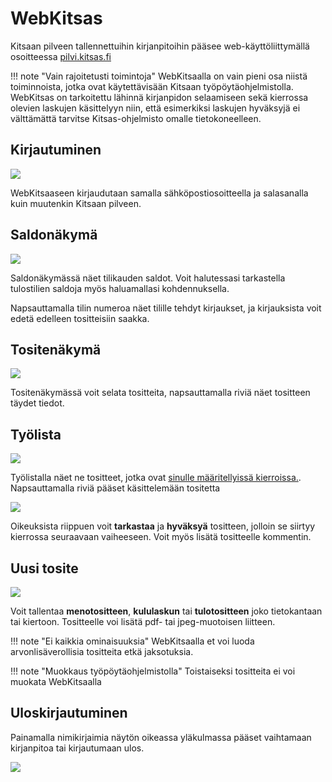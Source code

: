 # WebKitsas

Kitsaan pilveen tallennettuihin kirjanpitoihin pääsee web-käyttöliittymällä osoitteessa [pilvi.kitsas.fi](https://pilvi.kitsas.fi)

!!! note "Vain rajoitetusti toimintoja"
    WebKitsaalla on vain pieni osa niistä toiminnoista, jotka ovat käytettävisään Kitsaan työpöytäohjelmistolla. WebKitsas on tarkoitettu lähinnä kirjanpidon selaamiseen sekä kierrossa olevien laskujen käsittelyyn niin, että esimerkiksi laskujen hyväksyjä ei välttämättä tarvitse Kitsas-ohjelmisto omalle tietokoneelleen.

## Kirjautuminen

![](login.png)

WebKitsaaseen kirjaudutaan samalla sähköpostiosoitteella ja salasanalla kuin muutenkin Kitsaan pilveen.

## Saldonäkymä

![](saldot.png)

Saldonäkymässä näet tilikauden saldot. Voit halutessasi tarkastella tulostilien saldoja myös haluamallasi kohdennuksella.

Napsauttamalla tilin numeroa näet tilille tehdyt kirjaukset, ja kirjauksista voit edetä edelleen tositteisiin saakka.

## Tositenäkymä

![](tositteet.png)

Tositenäkymässä voit selata tositteita, napsauttamalla riviä näet tositteen täydet tiedot.

## Työlista

![](tyolista.png)

Työlistalla näet ne tositteet, jotka ovat [sinulle määritellyissä kierroissa.](/maaritykset/kierto/). Napsauttamalla riviä pääset käsittelemään tositetta

![](kierto.png)

Oikeuksista riippuen voit **tarkastaa** ja **hyväksyä** tositteen, jolloin se siirtyy kierrossa seuraavaan vaiheeseen. Voit myös lisätä tositteelle kommentin.

## Uusi tosite

![](uusitosite.png)

Voit tallentaa **menotositteen**, **kululaskun** tai **tulotositteen** joko tietokantaan tai kiertoon. Tositteelle voi lisätä pdf- tai jpeg-muotoisen liitteen.

!!! note "Ei kaikkia ominaisuuksia"
    WebKitsaalla et voi luoda arvonlisäverollisia tositteita etkä jaksotuksia.

!!! note "Muokkaus työpöytäohjelmistolla"
    Toistaiseksi tositteita ei voi muokata WebKitsaalla


## Uloskirjautuminen

Painamalla nimikirjaimia näytön oikeassa yläkulmassa pääset vaihtamaan kirjanpitoa tai kirjautumaan ulos.

![](mina.png)
